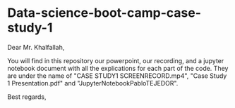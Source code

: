 # Data-science-boot-camp-case-study-1
Dear Mr. Khalfallah,

You will find in this repository our powerpoint, our recording, and a jupyter notebook document with all the explications for each part of the code. They are under the name of "CASE STUDY1 SCREENRECORD.mp4", "Case Study 1 Presentation.pdf" and "JupyterNotebookPabloTEJEDOR".

Best regards,
